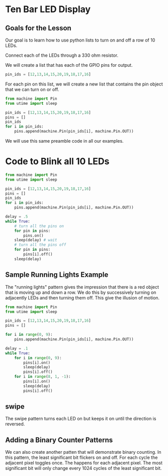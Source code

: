 # Ten Bar LED Display

## Goals for the Lesson

Our goal is to learn how to use python lists to turn on and off a row of 10 LEDs.

Connect each of the LEDs through a 330 ohm resistor.

We will create a list that has each of the GPIO pins for output.

```py
pin_ids = [12,13,14,15,20,19,18,17,16]
```

For each pin on this list, we will create a new list that contains the pin object that we can turn on or off.

```py
from machine import Pin
from utime import sleep

pin_ids = [12,13,14,15,20,19,18,17,16]
pins = []
pin_ids
for i in pin_ids:
    pins.append(machine.Pin(pin_ids[i], machine.Pin.OUT))
```

We will use this same preamble code in all our examples.

# Code to Blink all 10 LEDs

```py
from machine import Pin
from utime import sleep

pin_ids = [12,13,14,15,20,19,18,17,16]
pins = []
pin_ids
for i in pin_ids:
    pins.append(machine.Pin(pin_ids[i], machine.Pin.OUT))

delay = .5
while True:
    # turn all the pins on
    for pin in pins:
        pins.on()
    sleep(delay) # wait
    # turn all the pins off
    for pin in pins:
        pins[i].off()
    sleep(delay)
```

## Sample Running Lights Example

The "running lights" pattern gives the impression that there is a red object that is moving up and down a row.  We do this by successively turning on adjacently LEDs and then turning them off.  This give the illusion of motion.

```python
from machine import Pin
from utime import sleep

pin_ids = [12,13,14,15,20,19,18,17,16]
pins = []

for i in range(0, 9):
    pins.append(machine.Pin(pin_ids[i], machine.Pin.OUT))

delay = .1
while True:
    for i in range(0, 9):
        pins[i].on()
        sleep(delay)
        pins[i].off()
    for i in range(8, 1, -1):
        pins[i].on()
        sleep(delay)
        pins[i].off()
```

## swipe

The swipe pattern turns each LED on but keeps it on until the direction is reversed.

## Adding a Binary Counter Patterns

We can also create another patten that will demonstrate binary counting.  In this pattern, the least significant bit flickers on and off.  For each cycle the adjacent pixel toggles once.  The happens for each adjacent pixel.  The most significant bit will only change every 1024 cycles of the least significant bit.